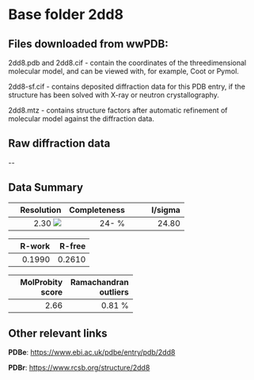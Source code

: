 # Base folder 2dd8

## Files downloaded from wwPDB:

2dd8.pdb and 2dd8.cif - contain the coordinates of the threedimensional molecular model, and can be viewed with, for example, Coot or Pymol.

2dd8-sf.cif - contains deposited diffraction data for this PDB entry, if the structure has been solved with X-ray or neutron crystallography.

2dd8.mtz - contains structure factors after automatic refinement of molecular model against the diffraction data.

## Raw diffraction data

--<br> 

## Data Summary
|   | Resolution | Completeness| I/sigma |
|---|-------------:|----------------:|--------------:|
|   |2.30 <img src="https://latex.codecogs.com/svg.latex?{\mbox{\normalfont\AA}}"/>|  24- %|<img width=50/>24.80|

|   | **R-work**| **R-free**   
|---|-------------:|----------------:|           
||0.1990|0.2610|

|   |**MolProbity<br>score**| **Ramachandran<br>outliers** 
|---|-------------:|----------------:|
||2.66|0.81 %|

## Other relevant links 
**PDBe**:  https://www.ebi.ac.uk/pdbe/entry/pdb/2dd8
 
**PDBr**: https://www.rcsb.org/structure/2dd8 

